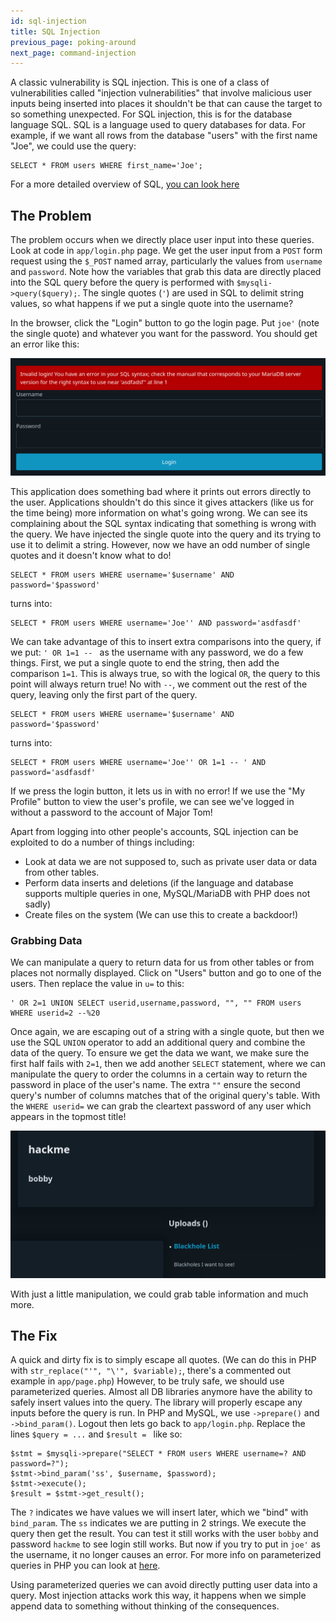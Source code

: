 ```yaml
---
id: sql-injection
title: SQL Injection
previous_page: poking-around
next_page: command-injection
---
```



A classic vulnerability is SQL injection. This is one of a class of vulnerabilities called "injection vulnerabilities" that involve malicious user inputs being inserted into places it shouldn't be that can cause the target to so something unexpected. For SQL injection, this is for the database language SQL. SQL is a language used to query databases for data. For example, if we want all rows from the database "users" with the first name "Joe", we could use the query:

```
SELECT * FROM users WHERE first_name='Joe';
```

For a more detailed overview of SQL, [you can look here](https://www.w3schools.com/sql/)

## The Problem

The problem occurs when we directly place user input into these queries. Look at code in `app/login.php` page. We get the user input from a `POST` form request using the `$_POST` named array, particularly the values from `username` and `password`. Note how the variables that grab this data are directly placed into the SQL query before the query is performed with `$mysqli->query($query);`. The single quotes (`'`) are used in SQL to delimit string values, so what happens if we put a single quote into the username?

In the browser, click the "Login" button to go the login page. Put `joe'` (note the single quote) and whatever you want for the password. You should get an error like this:

![](images/sql-error.png)

This application does something bad where it prints out errors directly to the user. Applications shouldn't do this since it gives attackers (like us for the time being) more information on what's going wrong. We can see its complaining about the SQL syntax indicating that something is wrong with the query. We have injected the single quote into the query and its trying to use it to delimit a string. However, now we have an odd number of single quotes and it doesn't know what to do!

```
SELECT * FROM users WHERE username='$username' AND password='$password' 
```

turns into:

```
SELECT * FROM users WHERE username='Joe'' AND password='asdfasdf'
```

We can take advantage of this to insert extra comparisons into the query, if we put: `' OR 1=1 -- ` as the username with any password, we do a few things. First, we put a single quote to end the string, then add the comparison `1=1`. This is always true, so with the logical `OR`, the query to this point will always return true! No with ` -- `, we comment out the rest of the query, leaving only the first part of the query.

```
SELECT * FROM users WHERE username='$username' AND password='$password' 
```

turns into:

```
SELECT * FROM users WHERE username='Joe'' OR 1=1 -- ' AND password='asdfasdf'
```

If we press the login button, it lets us in with no error! If we use the "My Profile" button to view the user's profile, we can see we've logged in without a password to the account of Major Tom!

Apart from logging into other people's accounts, SQL injection can be exploited to do a number of things including:

- Look at data we are not supposed to, such as private user data or data from other tables.
- Perform data inserts and deletions (if the language and database supports multiple queries in one, MySQL/MariaDB with PHP does not sadly)
- Create files on the system (We can use this to create a backdoor!)

### Grabbing Data

We can manipulate a query to return data for us from other tables or from places not normally displayed. Click on "Users" button and go to one of the users. Then replace the value in `u=` to this:

```
' OR 2=1 UNION SELECT userid,username,password, "", "" FROM users WHERE userid=2 --%20
```

Once again, we are escaping out of a string with a single quote, but then we use the SQL `UNION` operator to add an additional query and combine the data of the query. To ensure we get the data we want, we make sure the first half fails with `2=1`, then we add another `SELECT` statement, where we can manipulate the query to order the columns in a certain way to return the password in place of the user's name. The extra `""` ensure the second query's number of columns matches that of the original query's table. With the `WHERE userid=` we can grab the cleartext password of any user which appears in the topmost title!

![](images/user-password.png)

With just a little manipulation, we could grab table information and much more.

## The Fix

A quick and dirty fix is to simply escape all quotes. (We can do this in PHP with `str_replace("'", "\'", $variable);`, there's a commented out example in `app/page.php`) However, to be truly safe, we should use parameterized queries. Almost all DB libraries anymore have the ability to safely insert values into the query. The library will properly escape any inputs before the query is run. In PHP and MySQL, we use `->prepare()` and `->bind_param()`. Logout then lets go back to `app/login.php`. Replace the lines `$query = ...` and `$result = ` like so:

```
$stmt = $mysqli->prepare("SELECT * FROM users WHERE username=? AND password=?");
$stmt->bind_param('ss', $username, $password);
$stmt->execute();
$result = $stmt->get_result();
```

The `?` indicates we have values we will insert later, which we "bind" with `bind_param`. The `ss` indicates we are putting in 2 strings. We execute the query then get the result. You can test it still works with the user `bobby` and password `hackme` to see login still works. But now if you try to put in `joe'` as the username, it no longer causes an error. For more info on parameterized queries in PHP you can look at [here](https://www.php.net/manual/en/mysqli.quickstart.prepared-statements.php).

Using parameterized queries we can avoid directly putting user data into a query. Most injection attacks work this way, it happens when we simple append data to something without thinking of the consequences.